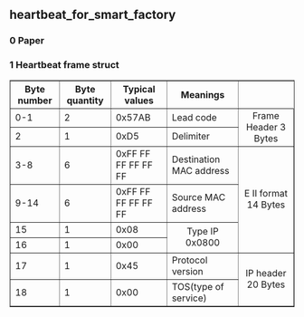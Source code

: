 ## heartbeat_for_smart_factory
### 0 Paper
### 1 Heartbeat frame struct

<table border="1" width="500px" cellspacing="10">
<tr>
  <th align="center">Byte number</th>
  <th align="center">Byte quantity</th>
  <th align="center">Typical values</th>
  <th align="center">Meanings</th>
</tr>
<tr>
  <td>0-1</td>
  <td>2</td>
  <td>0x57AB</td>
  <td>Lead code</td>
  <td rowspan="2" align="center">Frame Header 3 Bytes</td>
</tr>
<tr>
  <td>2</td>
  <td>1</td>
  <td>0xD5</td>
  <td>Delimiter</td>
</tr>
<tr>
  <td>3-8</td>
  <td>6</td>
  <td>0xFF FF FF FF FF FF</td>
  <td>Destination MAC address</td>
  <td rowspan="4" align="center">E II format 14 Bytes</td>
</tr>
<tr>
  <td>9-14</td>
  <td>6</td>
  <td>0xFF FF FF FF FF FF</td>
  <td>Source MAC address</td>
</tr>
<tr>
  <td>15</td>
  <td>1</td>
  <td>0x08</td>
  <td rowspan="2" align="center">Type IP 0x0800</td>
</tr>
<tr>
  <td>16</td>
  <td>1</td>
  <td>0x00</td>
</tr>
<tr>
  <td>17</td>
  <td>1</td>
  <td>0x45</td>
  <td>Protocol version</td>
  <td rowspan="10" align="center">IP header 20 Bytes</td>
</tr>
<tr>
  <td>18</td>
  <td>1</td>
  <td>0x00</td>
  <td>TOS(type of service)</td>
</tr>
</table>
